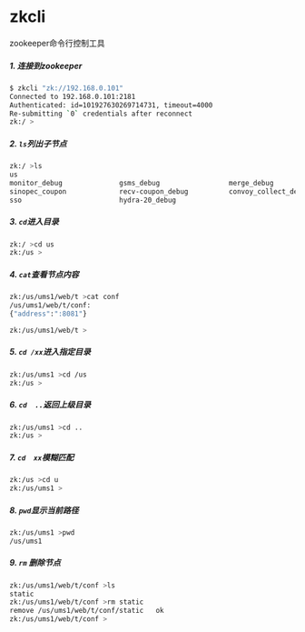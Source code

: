 # zkcli
zookeeper命令行控制工具

##### 1. 连接到zookeeper

```sh
$ zkcli "zk://192.168.0.101"
Connected to 192.168.0.101:2181
Authenticated: id=101927630269714731, timeout=4000
Re-submitting `0` credentials after reconnect
zk:/ >

```

##### 2. `ls`列出子节点
```sh
zk:/ >ls
us            
monitor_debug              gsms_debug                 merge_debug                ServerMonitor              
sinopec_coupon             recv-coupon_debug          convoy_collect_debug       dxcsh_debug                
sso                        hydra-20_debug             
```

##### 3. `cd`进入目录
```sh
zk:/ >cd us
zk:/us >

```

##### 4. `cat`查看节点内容
```sh
zk:/us/ums1/web/t >cat conf
/us/ums1/web/t/conf:
{"address":":8081"}

zk:/us/ums1/web/t >
```
##### 5. `cd /xx`进入指定目录
```sh
zk:/us/ums1 >cd /us
zk:/us >
```

##### 6. `cd  ..`返回上级目录
```sh
zk:/us/ums1 >cd ..
zk:/us >

```
##### 7. `cd  xx`模糊匹配
```sh
zk:/us >cd u
zk:/us/ums1 >
```



##### 8. `pwd`显示当前路径
```sh
zk:/us/ums1 >pwd
/us/ums1
```

##### 9. `rm` 删除节点
```sh
zk:/us/ums1/web/t/conf >ls
static 
zk:/us/ums1/web/t/conf >rm static
remove /us/ums1/web/t/conf/static	ok
zk:/us/ums1/web/t/conf >
```
